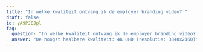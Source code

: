 ```yaml
---
title: "In welke kwaliteit ontvang ik de employer branding video? "
draft: false
id: yA9PJEJpl
faq:
  question: "In welke kwaliteit ontvang ik de employer branding video? "
  answer: "De hoogst haalbare kwaliteit: 4K UHD (resolutie: 3840x2160)"
---
```

